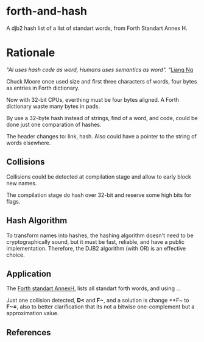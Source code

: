 # forth-and-hash

A djb2 hash list of a list of standart words, from Forth Standart Annex H.

# Rationale

_"AI uses hash code as word, Humans uses semantics as word". "_[Liang Ng](https://www.youtube.com/watch?v=sSlM3Mr_9sI)

Chuck Moore once used size and first three characters of words, four bytes as entries in Forth dictionary. 

Now with 32-bit CPUs, everthing must be four bytes aligned. A Forth dictionary waste many bytes in pads. 

By use a 32-byte hash instead of strings, find of a word, and code, could be done just one comparation of hashes.

The header changes to: link, hash. Also could have a pointer to the string of words elsewhere.

## Collisions

Collisions could be detected at compilation stage and allow to early block new names.

The compilation stage do hash over 32-bit and reserve some high bits for flags.

## Hash Algorithm

To transform names into hashes, the hashing algorithm doesn't need to be cryptographically sound, but it must be fast, reliable, and have a public implementation. Therefore, the DJB2 algorithm (with OR) is an effective choice.

## Application

The [Forth standart AnnexH](https://forth-standard.org/standard/alpha), lists all standart forth words, and using ...

Just one collision detected, **D<** and **F~**, and a solution is change **F~ to **F~=**, also to better clarification that its not a bitwise one-complement but a approximation value.

## References


